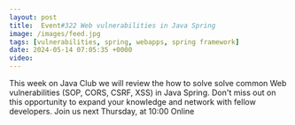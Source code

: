 ```yaml
---
layout: post
title:  Event#322 Web vulnerabilities in Java Spring
image: /images/feed.jpg
tags: [vulnerabilities, spring, webapps, spring framework]
date: 2024-05-14 07:05:35 +0000
video: 
---
```


This week on Java Club we will review the how to solve solve common Web vulnerabilities (SOP, CORS, CSRF, XSS) in Java Spring. Don't miss out on this opportunity to expand your knowledge and network with fellow developers.
Join us next Thursday, at 10:00 Online
